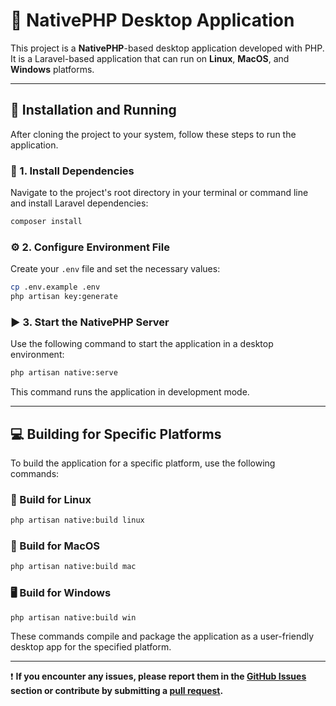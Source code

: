 # 🌟 NativePHP Desktop Application

This project is a <strong>NativePHP</strong>-based desktop application developed with PHP. It is a Laravel-based application that can run on <strong>Linux</strong>, <strong>MacOS</strong>, and <strong>Windows</strong> platforms.

---

## 🚀 Installation and Running

After cloning the project to your system, follow these steps to run the application.

### 📌 1. Install Dependencies

Navigate to the project's root directory in your terminal or command line and install Laravel dependencies:

```sh
composer install
```

### ⚙️ 2. Configure Environment File

Create your <code>.env</code> file and set the necessary values:

```sh
cp .env.example .env
php artisan key:generate
```

### ▶️ 3. Start the NativePHP Server

Use the following command to start the application in a desktop environment:

```sh
php artisan native:serve
```

This command runs the application in development mode.

---

## 💻 Building for Specific Platforms

To build the application for a specific platform, use the following commands:

### 🐧 Build for Linux
```sh
php artisan native:build linux
```

### 🍏 Build for MacOS
```sh
php artisan native:build mac
```

### 🖥️ Build for Windows
```sh
php artisan native:build win
```

These commands compile and package the application as a user-friendly desktop app for the specified platform.

---

❗ <strong>If you encounter any issues, please report them in the <a href='https://github.com/YOUR_REPO/issues'>GitHub Issues</a> section or contribute by submitting a <a href='https://github.com/YOUR_REPO/pulls'>pull request</a>.</strong>
